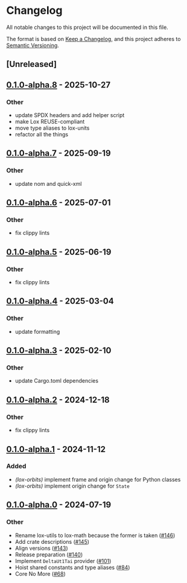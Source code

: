 # Changelog
All notable changes to this project will be documented in this file.

The format is based on [Keep a Changelog](https://keepachangelog.com/en/1.0.0/),
and this project adheres to [Semantic Versioning](https://semver.org/spec/v2.0.0.html).

## [Unreleased]

## [0.1.0-alpha.8](https://github.com/lox-space/lox/compare/lox-ephem-v0.1.0-alpha.7...lox-ephem-v0.1.0-alpha.8) - 2025-10-27

### Other

- update SPDX headers and add helper script
- make Lox REUSE-compliant
- move type aliases to lox-units
- refactor all the things

## [0.1.0-alpha.7](https://github.com/lox-space/lox/compare/lox-ephem-v0.1.0-alpha.6...lox-ephem-v0.1.0-alpha.7) - 2025-09-19

### Other

- update nom and quick-xml

## [0.1.0-alpha.6](https://github.com/lox-space/lox/compare/lox-ephem-v0.1.0-alpha.5...lox-ephem-v0.1.0-alpha.6) - 2025-07-01

### Other

- fix clippy lints

## [0.1.0-alpha.5](https://github.com/lox-space/lox/compare/lox-ephem-v0.1.0-alpha.4...lox-ephem-v0.1.0-alpha.5) - 2025-06-19

### Other

- fix clippy lints

## [0.1.0-alpha.4](https://github.com/lox-space/lox/compare/lox-ephem-v0.1.0-alpha.3...lox-ephem-v0.1.0-alpha.4) - 2025-03-04

### Other

- update formatting

## [0.1.0-alpha.3](https://github.com/lox-space/lox/compare/lox-ephem-v0.1.0-alpha.2...lox-ephem-v0.1.0-alpha.3) - 2025-02-10

### Other

- update Cargo.toml dependencies

## [0.1.0-alpha.2](https://github.com/lox-space/lox/compare/lox-ephem-v0.1.0-alpha.1...lox-ephem-v0.1.0-alpha.2) - 2024-12-18

### Other

- fix clippy lints

## [0.1.0-alpha.1](https://github.com/lox-space/lox/compare/lox-ephem-v0.1.0-alpha.0...lox-ephem-v0.1.0-alpha.1) - 2024-11-12

### Added

- *(lox-orbits)* implement frame and origin change for Python classes
- *(lox-orbits)* implement origin change for `State`

## [0.1.0-alpha.0](https://github.com/lox-space/lox/releases/tag/lox-ephem-v0.1.0-alpha.0) - 2024-07-19

### Other
- Rename lox-utils to lox-math because the former is taken ([#146](https://github.com/lox-space/lox/pull/146))
- Add crate descriptions ([#145](https://github.com/lox-space/lox/pull/145))
- Align versions ([#143](https://github.com/lox-space/lox/pull/143))
- Release preparation ([#140](https://github.com/lox-space/lox/pull/140))
- Implement `DeltaUt1Tai` provider ([#101](https://github.com/lox-space/lox/pull/101))
- Hoist shared constants and type aliases ([#84](https://github.com/lox-space/lox/pull/84))
- Core No More ([#68](https://github.com/lox-space/lox/pull/68))
